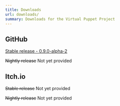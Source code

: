 ```yaml
---
title: Downloads
url: downloads/
summary: Downloads for the Virtual Puppet Project
---
```


## GitHub

[Stable release - 0.9.0-alpha-2](https://github.com/virtual-puppet-project/vpuppr/releases)

~~Nightly release~~ Not yet provided

## Itch.io

~~Stable release~~ Not yet provided

~~Nightly release~~ Not yet provided
